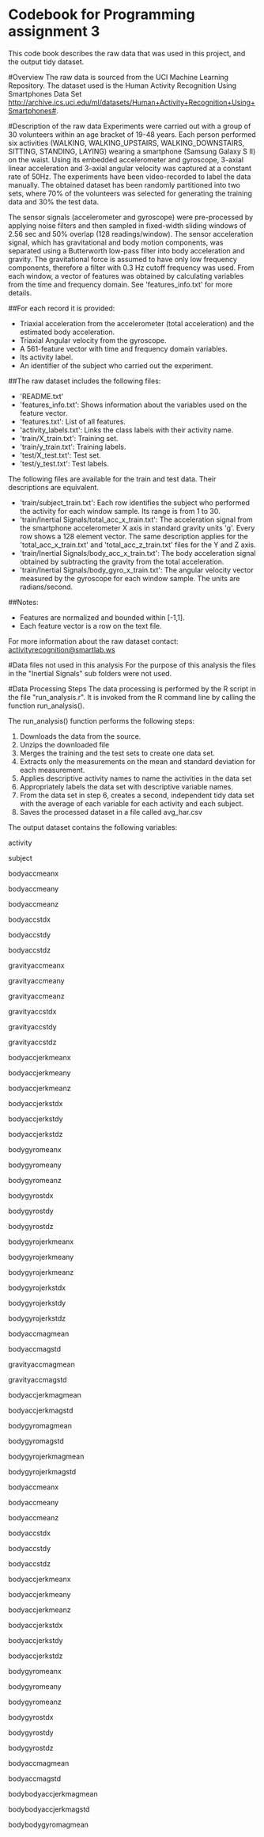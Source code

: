 # Codebook for Programming assignment 3
This code book describes the raw data that was used in this project, and the output tidy dataset.

#Overview
The raw data is sourced from the UCI Machine Learning Repository. The dataset used is the Human Activity Recognition Using Smartphones Data Set http://archive.ics.uci.edu/ml/datasets/Human+Activity+Recognition+Using+Smartphones#.

#Description of the raw data
Experiments were carried out with a group of 30 volunteers within an age bracket of 19-48 years. Each person performed six activities (WALKING, WALKING_UPSTAIRS, WALKING_DOWNSTAIRS, SITTING, STANDING, LAYING) wearing a smartphone (Samsung Galaxy S II) on the waist. Using its embedded accelerometer and gyroscope, 3-axial linear acceleration and 3-axial angular velocity was captured at a constant rate of 50Hz. The experiments have been video-recorded to label the data manually. The obtained dataset has been randomly partitioned into two sets, where 70% of the volunteers was selected for generating the training data and 30% the test data. 

The sensor signals (accelerometer and gyroscope) were pre-processed by applying noise filters and then sampled in fixed-width sliding windows of 2.56 sec and 50% overlap (128 readings/window). The sensor acceleration signal, which has gravitational and body motion components, was separated using a Butterworth low-pass filter into body acceleration and gravity. The gravitational force is assumed to have only low frequency components, therefore a filter with 0.3 Hz cutoff frequency was used. From each window, a vector of features was obtained by calculating variables from the time and frequency domain. See 'features_info.txt' for more details. 

##For each record it is provided:
- Triaxial acceleration from the accelerometer (total acceleration) and the estimated body acceleration.
- Triaxial Angular velocity from the gyroscope. 
- A 561-feature vector with time and frequency domain variables. 
- Its activity label. 
- An identifier of the subject who carried out the experiment.

##The raw dataset includes the following files:
- 'README.txt'
- 'features_info.txt': Shows information about the variables used on the feature vector.
- 'features.txt': List of all features.
- 'activity_labels.txt': Links the class labels with their activity name.
- 'train/X_train.txt': Training set.
- 'train/y_train.txt': Training labels.
- 'test/X_test.txt': Test set.
- 'test/y_test.txt': Test labels.

The following files are available for the train and test data. Their descriptions are equivalent. 
- 'train/subject_train.txt': Each row identifies the subject who performed the activity for each window sample. Its range is from 1 to 30. 
- 'train/Inertial Signals/total_acc_x_train.txt': The acceleration signal from the smartphone accelerometer X axis in standard gravity units 'g'. Every row shows a 128 element vector. The same description applies for the 'total_acc_x_train.txt' and 'total_acc_z_train.txt' files for the Y and Z axis. 
- 'train/Inertial Signals/body_acc_x_train.txt': The body acceleration signal obtained by subtracting the gravity from the total acceleration. 
- 'train/Inertial Signals/body_gyro_x_train.txt': The angular velocity vector measured by the gyroscope for each window sample. The units are radians/second. 

##Notes: 
- Features are normalized and bounded within [-1,1].
- Each feature vector is a row on the text file.

For more information about the raw dataset contact: activityrecognition@smartlab.ws

#Data files not used in this analysis
For the purpose of this analysis the files in the "Inertial Signals" sub folders were not used.

#Data Processing Steps
The data processing is performed by the R script in the file "run_analysis.r". It is invoked from the R command line by calling the function run_analysis().

The run_analysis() function performs the following steps:
1. Downloads the data from the source.
2. Unzips the downloaded file
3. Merges the training and the test sets to create one data set.
4. Extracts only the measurements on the mean and standard deviation for each measurement.
5. Applies descriptive activity names to name the activities in the data set
6. Appropriately labels the data set with descriptive variable names.
7. From the data set in step 6, creates a second, independent tidy data set with the average of each variable for each activity and each subject.
8. Saves the processed dataset in a file called avg_har.csv

The output dataset contains the following variables:

activity

subject

bodyaccmeanx

bodyaccmeany

bodyaccmeanz

bodyaccstdx

bodyaccstdy

bodyaccstdz

gravityaccmeanx

gravityaccmeany

gravityaccmeanz

gravityaccstdx

gravityaccstdy

gravityaccstdz

bodyaccjerkmeanx

bodyaccjerkmeany

bodyaccjerkmeanz

bodyaccjerkstdx

bodyaccjerkstdy

bodyaccjerkstdz

bodygyromeanx

bodygyromeany

bodygyromeanz

bodygyrostdx

bodygyrostdy

bodygyrostdz

bodygyrojerkmeanx

bodygyrojerkmeany

bodygyrojerkmeanz

bodygyrojerkstdx

bodygyrojerkstdy

bodygyrojerkstdz

bodyaccmagmean

bodyaccmagstd

gravityaccmagmean

gravityaccmagstd

bodyaccjerkmagmean

bodyaccjerkmagstd

bodygyromagmean

bodygyromagstd         

bodygyrojerkmagmean

bodygyrojerkmagstd

bodyaccmeanx

bodyaccmeany

bodyaccmeanz

bodyaccstdx

bodyaccstdy

bodyaccstdz

bodyaccjerkmeanx

bodyaccjerkmeany

bodyaccjerkmeanz

bodyaccjerkstdx

bodyaccjerkstdy

bodyaccjerkstdz

bodygyromeanx

bodygyromeany

bodygyromeanz

bodygyrostdx

bodygyrostdy

bodygyrostdz

bodyaccmagmean

bodyaccmagstd

bodybodyaccjerkmagmean

bodybodyaccjerkmagstd

bodybodygyromagmean


